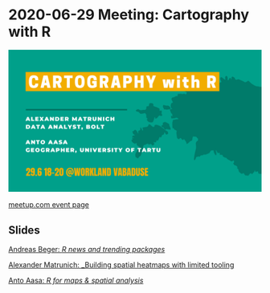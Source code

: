 2020-06-29 Meeting: Cartography with R
=======================================

![event poster](poster.png)



[meetup.com event
page](https://www.meetup.com/r-tallinn/events/278721182/)


## Slides

[Andreas Beger: _R news and trending packages_](https://r-tallinn.github.io/2021-06-cartography/news/#1)

[Alexander Matrunich: _Building spatial heatmaps with limited tooling](http://rpubs.com/malexan/heatmaps)

[Anto Aasa: _R for maps & spatial analysis_](https://r-tallinn.github.io/2021-06-cartography/rspatial.pdf)
